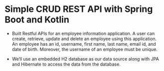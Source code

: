 # Simple CRUD REST API with Spring Boot and Kotlin

- Built Restful APIs for an employee information application. A user can create, retrieve, update and delete an employee using this application. An employee has an id, username, first name, last name, email id, and date of birth. Moreover, the username of an employee must be unique.

- We’ll use an embedded H2 database as our data source along with JPA and Hibernate to access the data from the database.
